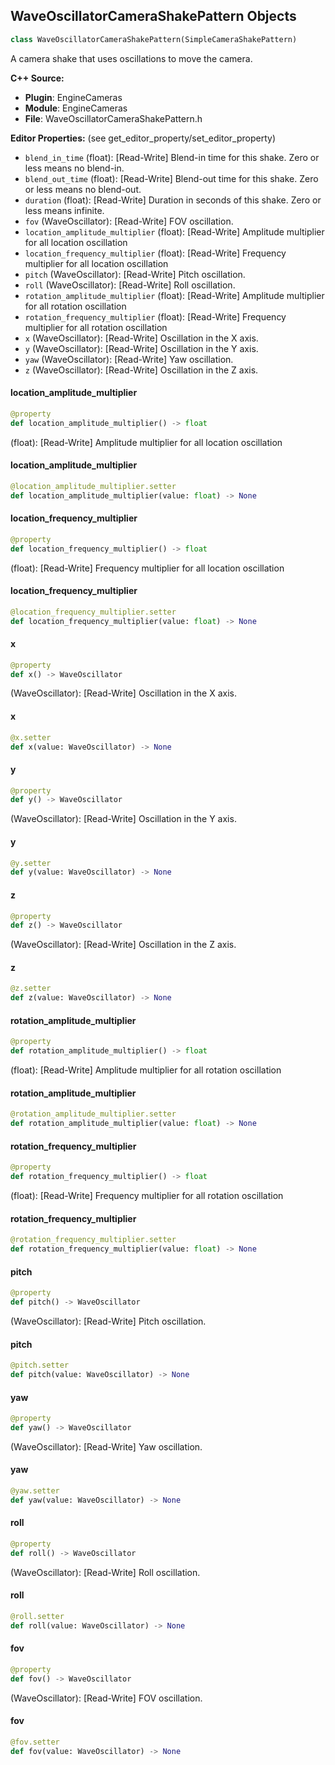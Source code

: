 ## WaveOscillatorCameraShakePattern Objects

```python
class WaveOscillatorCameraShakePattern(SimpleCameraShakePattern)
```

A camera shake that uses oscillations to move the camera.

**C++ Source:**

- **Plugin**: EngineCameras
- **Module**: EngineCameras
- **File**: WaveOscillatorCameraShakePattern.h

**Editor Properties:** (see get_editor_property/set_editor_property)

- ``blend_in_time`` (float):  [Read-Write] Blend-in time for this shake. Zero or less means no blend-in.
- ``blend_out_time`` (float):  [Read-Write] Blend-out time for this shake. Zero or less means no blend-out.
- ``duration`` (float):  [Read-Write] Duration in seconds of this shake. Zero or less means infinite.
- ``fov`` (WaveOscillator):  [Read-Write] FOV oscillation.
- ``location_amplitude_multiplier`` (float):  [Read-Write] Amplitude multiplier for all location oscillation
- ``location_frequency_multiplier`` (float):  [Read-Write] Frequency multiplier for all location oscillation
- ``pitch`` (WaveOscillator):  [Read-Write] Pitch oscillation.
- ``roll`` (WaveOscillator):  [Read-Write] Roll oscillation.
- ``rotation_amplitude_multiplier`` (float):  [Read-Write] Amplitude multiplier for all rotation oscillation
- ``rotation_frequency_multiplier`` (float):  [Read-Write] Frequency multiplier for all rotation oscillation
- ``x`` (WaveOscillator):  [Read-Write] Oscillation in the X axis.
- ``y`` (WaveOscillator):  [Read-Write] Oscillation in the Y axis.
- ``yaw`` (WaveOscillator):  [Read-Write] Yaw oscillation.
- ``z`` (WaveOscillator):  [Read-Write] Oscillation in the Z axis.

<a id="unreal.WaveOscillatorCameraShakePattern.location_amplitude_multiplier"></a>

#### location_amplitude_multiplier

```python
@property
def location_amplitude_multiplier() -> float
```

(float):  [Read-Write] Amplitude multiplier for all location oscillation

<a id="unreal.WaveOscillatorCameraShakePattern.location_amplitude_multiplier"></a>

#### location_amplitude_multiplier

```python
@location_amplitude_multiplier.setter
def location_amplitude_multiplier(value: float) -> None
```

<a id="unreal.WaveOscillatorCameraShakePattern.location_frequency_multiplier"></a>

#### location_frequency_multiplier

```python
@property
def location_frequency_multiplier() -> float
```

(float):  [Read-Write] Frequency multiplier for all location oscillation

<a id="unreal.WaveOscillatorCameraShakePattern.location_frequency_multiplier"></a>

#### location_frequency_multiplier

```python
@location_frequency_multiplier.setter
def location_frequency_multiplier(value: float) -> None
```

<a id="unreal.WaveOscillatorCameraShakePattern.x"></a>

#### x

```python
@property
def x() -> WaveOscillator
```

(WaveOscillator):  [Read-Write] Oscillation in the X axis.

<a id="unreal.WaveOscillatorCameraShakePattern.x"></a>

#### x

```python
@x.setter
def x(value: WaveOscillator) -> None
```

<a id="unreal.WaveOscillatorCameraShakePattern.y"></a>

#### y

```python
@property
def y() -> WaveOscillator
```

(WaveOscillator):  [Read-Write] Oscillation in the Y axis.

<a id="unreal.WaveOscillatorCameraShakePattern.y"></a>

#### y

```python
@y.setter
def y(value: WaveOscillator) -> None
```

<a id="unreal.WaveOscillatorCameraShakePattern.z"></a>

#### z

```python
@property
def z() -> WaveOscillator
```

(WaveOscillator):  [Read-Write] Oscillation in the Z axis.

<a id="unreal.WaveOscillatorCameraShakePattern.z"></a>

#### z

```python
@z.setter
def z(value: WaveOscillator) -> None
```

<a id="unreal.WaveOscillatorCameraShakePattern.rotation_amplitude_multiplier"></a>

#### rotation_amplitude_multiplier

```python
@property
def rotation_amplitude_multiplier() -> float
```

(float):  [Read-Write] Amplitude multiplier for all rotation oscillation

<a id="unreal.WaveOscillatorCameraShakePattern.rotation_amplitude_multiplier"></a>

#### rotation_amplitude_multiplier

```python
@rotation_amplitude_multiplier.setter
def rotation_amplitude_multiplier(value: float) -> None
```

<a id="unreal.WaveOscillatorCameraShakePattern.rotation_frequency_multiplier"></a>

#### rotation_frequency_multiplier

```python
@property
def rotation_frequency_multiplier() -> float
```

(float):  [Read-Write] Frequency multiplier for all rotation oscillation

<a id="unreal.WaveOscillatorCameraShakePattern.rotation_frequency_multiplier"></a>

#### rotation_frequency_multiplier

```python
@rotation_frequency_multiplier.setter
def rotation_frequency_multiplier(value: float) -> None
```

<a id="unreal.WaveOscillatorCameraShakePattern.pitch"></a>

#### pitch

```python
@property
def pitch() -> WaveOscillator
```

(WaveOscillator):  [Read-Write] Pitch oscillation.

<a id="unreal.WaveOscillatorCameraShakePattern.pitch"></a>

#### pitch

```python
@pitch.setter
def pitch(value: WaveOscillator) -> None
```

<a id="unreal.WaveOscillatorCameraShakePattern.yaw"></a>

#### yaw

```python
@property
def yaw() -> WaveOscillator
```

(WaveOscillator):  [Read-Write] Yaw oscillation.

<a id="unreal.WaveOscillatorCameraShakePattern.yaw"></a>

#### yaw

```python
@yaw.setter
def yaw(value: WaveOscillator) -> None
```

<a id="unreal.WaveOscillatorCameraShakePattern.roll"></a>

#### roll

```python
@property
def roll() -> WaveOscillator
```

(WaveOscillator):  [Read-Write] Roll oscillation.

<a id="unreal.WaveOscillatorCameraShakePattern.roll"></a>

#### roll

```python
@roll.setter
def roll(value: WaveOscillator) -> None
```

<a id="unreal.WaveOscillatorCameraShakePattern.fov"></a>

#### fov

```python
@property
def fov() -> WaveOscillator
```

(WaveOscillator):  [Read-Write] FOV oscillation.

<a id="unreal.WaveOscillatorCameraShakePattern.fov"></a>

#### fov

```python
@fov.setter
def fov(value: WaveOscillator) -> None
```

<a id="unreal.TestCameraShake"></a>